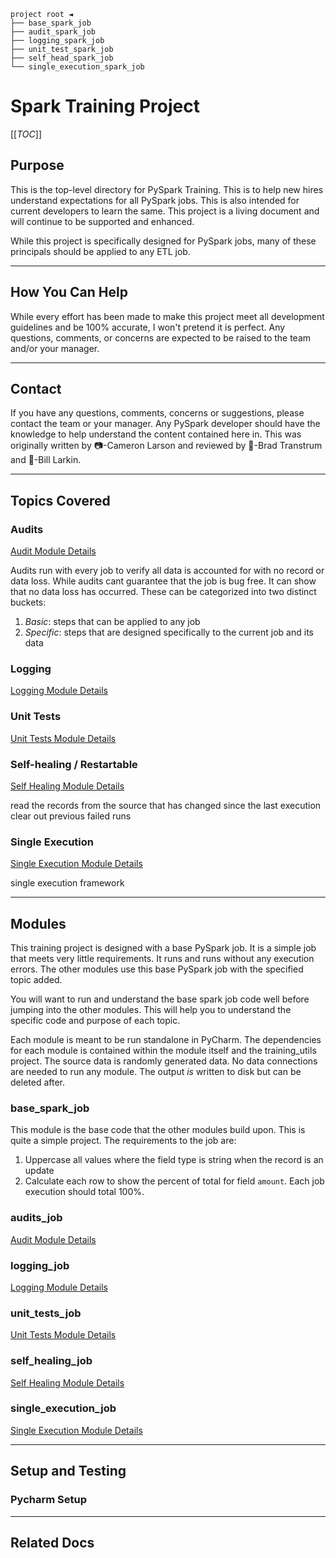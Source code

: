 `project root ◄`<br>
`├── base_spark_job`<br>
`├── audit_spark_job`<br>
`├── logging_spark_job`<br>
`├── unit_test_spark_job`<br>
`├── self_head_spark_job`<br>
`└── single_execution_spark_job`<br>

# Spark Training Project

[[_TOC_]]

## Purpose

This is the top-level directory for PySpark Training. This is to help new hires understand expectations for all PySpark
jobs. This is also intended for current developers to learn the same. This project is a living document and will
continue to be supported and enhanced.

While this project is specifically designed for PySpark jobs, many of these principals should be applied to any ETL job.

---

## How You Can Help

While every effort has been made to make this project meet all development guidelines and be 100% accurate, I won't
pretend it is perfect. Any questions, comments, or concerns are expected to be raised to the team and/or your manager.

---

## Contact

If you have any questions, comments, concerns or suggestions, please contact the team or your manager. Any PySpark
developer should have the knowledge to help understand the content contained here in. This was originally written
by 📷-Cameron Larson and reviewed by 🍞-Brad Transtrum and 🧢-Bill Larkin.

---

## Topics Covered

### Audits

[Audit Module Details](audit_spark_job/README.md)

Audits run with every job to verify all data is accounted for with no record or data loss. While audits cant guarantee
that the job is bug free. It can show that no data loss has occurred. These can be categorized into two
distinct buckets:

1. _Basic_: steps that can be applied to any job
2. _Specific_: steps that are designed specifically to the current job and its data

### Logging

[Logging Module Details](logging_spark_job/README.md)

### Unit Tests

[Unit Tests Module Details](unit_test_spark_job/README.md)

### Self-healing / Restartable

[Self Healing Module Details](self_heal_spark_job/README.md)

read the records from the source that has changed since the last execution
clear out previous failed runs

### Single Execution

[Single Execution Module Details](single_execution_spark_job/README.md)

single execution framework

---

## Modules

This training project is designed with a base PySpark job. It is a simple job that meets very little requirements. It
runs and runs without any execution errors. The other modules use this base PySpark job with the specified topic added.

You will want to run and understand the base spark job code well before jumping into the other modules. This will help
you to understand the specific code and purpose of each topic.

Each module is meant to be run standalone in PyCharm. The dependencies for each module is contained within the module
itself and the training_utils project. The source data is randomly generated data. No data connections are needed to run
any module. The output _is_ written to disk but can be deleted after.

### base_spark_job

This module is the base code that the other modules build upon. This is quite a simple project. The requirements to the
job are:

1. Uppercase all values where the field type is string when the record is an update
2. Calculate each row to show the percent of total for field `amount`. Each job execution should total 100%.

### audits_job

[Audit Module Details](audit_spark_job/README.md)

### logging_job

[Logging Module Details](logging_spark_job/README.md)

### unit_tests_job

[Unit Tests Module Details](unit_test_spark_job/README.md)

### self_healing_job

[Self Healing Module Details](self_heal_spark_job/README.md)

### single_execution_job

[Single Execution Module Details](single_execution_spark_job/README.md)

---

## Setup and Testing

### Pycharm Setup

---

## Related Docs
